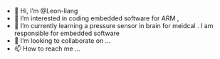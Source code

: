 - 👋 Hi, I’m @Leon-liang
- 👀 I’m interested in coding embedded software for ARM , 
- 🌱 I’m currently learning a pressure sensor in brain for meidcal . I am responsible for embedded software
- 💞️ I’m looking to collaborate on ...
- 📫 How to reach me ...

<!---
Leon-liangweiliang/Leon-liangweiliang is a ✨ special ✨ repository because its `README.md` (this file) appears on your GitHub profile.
You can click the Preview link to take a look at your changes.
--->
